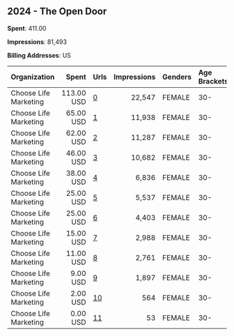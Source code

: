 ## 2024 - The Open Door 
**Spent**: 411.00

**Impressions**: 81,493

**Billing Addresses**: US

|Organization|Spent|Urls|Impressions|Genders|Age Brackets|Country Codes|
|:---|---:|:---|---:|:---|:---|:---|
|Choose Life Marketing|113.00 USD|[0](https://www.snap.com/political-ads/asset/186b780ad74392f4594fbaff698fa0b4af53255aa64ae7c3244423d0b7b4b847?mediaType=mp4)|22,547|FEMALE|30-|united states|
|Choose Life Marketing|65.00 USD|[1](https://www.snap.com/political-ads/asset/4876f925f4e0bd91d65569afb00b64655ca73754d29e9926480038e282358b4f?mediaType=mp4)|11,938|FEMALE|30-|united states|
|Choose Life Marketing|62.00 USD|[2](https://www.snap.com/political-ads/asset/d490f454d256dfd67b71c22ae0746ff9e94b4c470795971a6bc993a0c1677979?mediaType=mp4)|11,287|FEMALE|30-|united states|
|Choose Life Marketing|46.00 USD|[3](https://www.snap.com/political-ads/asset/0e5434520005aa006c7fa6fc7e6e201005b3f12cc32d68f35e765e902bd2caad?mediaType=mp4)|10,682|FEMALE|30-|united states|
|Choose Life Marketing|38.00 USD|[4](https://www.snap.com/political-ads/asset/4c81207f5829c4128a8729de5b5264222a715ec0f71598b535da7af47dcd96b0?mediaType=mp4)|6,836|FEMALE|30-|united states|
|Choose Life Marketing|25.00 USD|[5](https://www.snap.com/political-ads/asset/4b4a846efbdeb75759398169fff30f024384baf839243352f63fac0c569700c1?mediaType=mp4)|5,537|FEMALE|30-|united states|
|Choose Life Marketing|25.00 USD|[6](https://www.snap.com/political-ads/asset/50e7086bb605200db7f6e22fc13f75a34a7baed374fbdfdcee3ceffb2bd43918?mediaType=mp4)|4,403|FEMALE|30-|united states|
|Choose Life Marketing|15.00 USD|[7](https://www.snap.com/political-ads/asset/e87c4d3ed7837039cd3e3be8cff978e03791298066397693b3bf31190288e7a0?mediaType=mp4)|2,988|FEMALE|30-|united states|
|Choose Life Marketing|11.00 USD|[8](https://www.snap.com/political-ads/asset/f9d5be530d92bd42007b0cbfa5e661061001014b70257c56103ea24e2c8d8eb1?mediaType=mp4)|2,761|FEMALE|30-|united states|
|Choose Life Marketing|9.00 USD|[9](https://www.snap.com/political-ads/asset/feeafad6d55f55a1687ba72ef6eea6735a906a717e21906fe1e96e48b69a0d5c?mediaType=mp4)|1,897|FEMALE|30-|united states|
|Choose Life Marketing|2.00 USD|[10](https://www.snap.com/political-ads/asset/cd28218525404dd7a5da7908a78572d08e9593ca8b80db15f78b5f3290b1e120?mediaType=png)|564|FEMALE|30-|united states|
|Choose Life Marketing|0.00 USD|[11](https://www.snap.com/political-ads/asset/b220fe7b87adceee79dff4b5ede1f83b4aad8c6e35d755df4a99c461dfdee9ef?mediaType=png)|53|FEMALE|30-|united states|
